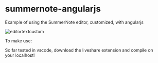 # summernote-angularjs
Example of using the SummerNote editor, customized, with angularjs

![editortextcustom](https://user-images.githubusercontent.com/48165980/221726737-c6ffedaa-7dbb-4607-b38c-3601b6afaff1.png)

To make use:

So far tested in vscode, download the liveshare extension and compile on your localhost!
